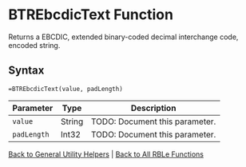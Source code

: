 # BTREbcdicText Function

Returns a EBCDIC, extended binary-coded decimal interchange code, encoded string.

## Syntax

```excel
=BTREbcdicText(value, padLength)
```

Parameter | Type | Description
---|---|---
`value` | String | TODO: Document this parameter.
`padLength` | Int32 | TODO: Document this parameter.

[Back to General Utility Helpers](RBLeGeneralUtilityHelpers.md) | [Back to All RBLe Functions](RBLe.md#function-documentation)